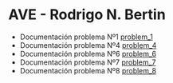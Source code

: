 # AVE - Rodrigo N. Bertin

- Documentación problema Nº1 [problem_1](problem_1)
- Documentación problema Nº4 [problem_4](problem_4)
- Documentación problema Nº6 [problem_6](problem_6)
- Documentación problema Nº7 [problem_7](problem_7)
- Documentación problema Nº8 [problem_8](problem_8)
